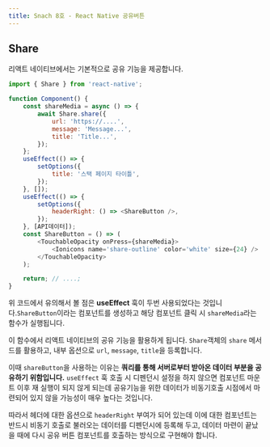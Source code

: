 ```yaml
---
title: Snach 8호 - React Native 공유버튼
---
```


## Share

리액트 네이티브에서는 기본적으로 공유 기능을 제공합니다.

```javascript
import { Share } from 'react-native';

function Component() {
    const shareMedia = async () => {
        await Share.share({
            url: 'https://....',
            message: 'Message...',
            title: 'Title...',
        });
    };
    useEffect(() => {
        setOptions({
            title: '스택 페이지 타이틀',
        });
    }, []);
    useEffect(() => {
        setOptions({
            headerRight: () => <ShareButton />,
        });
    }, [API데이터]);
    const ShareButton = () => (
        <TouchableOpacity onPress={shareMedia}>
            <Ionicons name='share-outline' color='white' size={24} />
        </TouchableOpacity>
    );

    return; // ....;
}
```

위 코드에서 유의해서 볼 점은 **useEffect** 훅이 두번 사용되었다는 것입니다.`ShareButton`이라는 컴포넌트를 생성하고 해당 컴포넌트 클릭 시 `shareMedia`라는 함수가 실행됩니다.

이 함수에서 리액트 네이티브의 공유 기능을 활용하게 됩니다. `Share`객체의 `share` 메서드를 활용하고, 내부 옵션으로 `url`, `message`, `title`을 등록합니다.

이때 `shareButton`을 사용하는 이유는 **쿼리를 통해 서버로부터 받아온 데이터 부분을 공유하기 위함입니다.** `useEffect` 훅 호출 시 디펜던시 설정을 하지 않으면 컴포넌트 마운트 이후 재 실행이 되지 않게 되는데 공유기능을 위한 데이터가 비동기호출 시점에서 마련되어 있지 않을 가능성이 매우 높다는 것입니다.

따라서 헤더에 대한 옵션으로 `headerRight` 부여가 되어 있는데 이에 대한 컴포넌트는 반드시 비동기 호출로 불러오는 데이터를 디펜던시에 등록해 두고, 데이터 마련이 끝났을 때에 다시 공유 버튼 컴포넌트를 호출하는 방식으로 구현해야 합니다.
